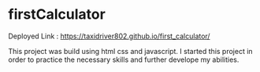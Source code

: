 # firstCalculator

Deployed Link :
https://taxidriver802.github.io/first_calculator/

This project was build using html css and javascript. I started this project in order to practice the necessary skills and further develope my abilities.
